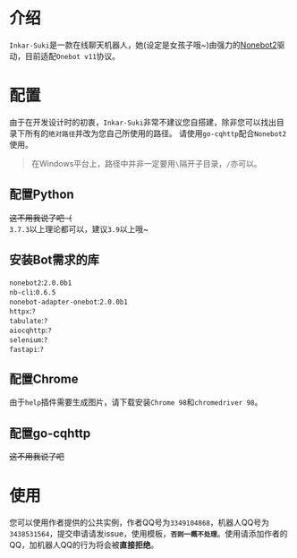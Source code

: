 # 介绍
`Inkar-Suki`是一款在线聊天机器人，她(设定是女孩子哦~)由强力的[Nonebot2](https://github.com/nonebot/nonebot2)驱动，目前适配`Onebot v11`协议。

# 配置
由于在开发设计时的初衷，`Inkar-Suki`非常不建议您自搭建，除非您可以找出目录下所有的`绝对路径`并改为您自己所使用的路径。
请使用`go-cqhttp`配合`Nonebot2`使用。
> 在Windows平台上，路径中并非一定要用`\`隔开子目录，`/`亦可以。

## 配置Python
~~这不用我说了吧（~~    
`3.7.3`以上理论都可以，建议`3.9`以上哦~
## 安装Bot需求的库
`nonebot2`:`2.0.0b1`    
`nb-cli`:`0.6.5`    
`nonebot-adapter-onebot`:`2.0.0b1`    
`httpx`:`?`    
`tabulate`:`?`     
`aiocqhttp`:`?`     
`selenium`:`?`      
`fastapi`:`?`
## 配置Chrome
由于`help`插件需要生成图片，请下载安装`Chrome 98`和`chromedriver 98`。
## 配置go-cqhttp
~~这不用我说了吧~~
# 使用
您可以使用作者提供的公共实例，作者QQ号为`3349104868`，机器人QQ号为`3438531564`，提交申请请发issue，使用模板，**`否则一概不处理`**。使用请添加作者的QQ，加机器人QQ的行为将会被**直接拒绝**。
